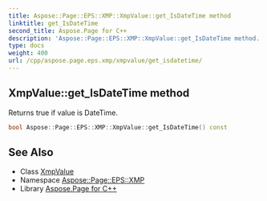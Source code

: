 ```yaml
---
title: Aspose::Page::EPS::XMP::XmpValue::get_IsDateTime method
linktitle: get_IsDateTime
second_title: Aspose.Page for C++
description: 'Aspose::Page::EPS::XMP::XmpValue::get_IsDateTime method. Returns true if value is DateTime in C++.'
type: docs
weight: 400
url: /cpp/aspose.page.eps.xmp/xmpvalue/get_isdatetime/
---
```

## XmpValue::get_IsDateTime method


Returns true if value is DateTime.

```cpp
bool Aspose::Page::EPS::XMP::XmpValue::get_IsDateTime() const
```

## See Also

* Class [XmpValue](../)
* Namespace [Aspose::Page::EPS::XMP](../../)
* Library [Aspose.Page for C++](../../../)
